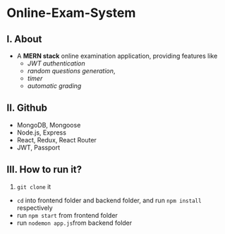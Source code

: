 # Online-Exam-System


## I. About

- A **MERN stack** online examination application, providing features like 
    - *JWT authentication*
    - *random questions generation*,
    - *timer* 
    - *automatic grading*


## II.  Github

- MongoDB, Mongoose
- Node.js, Express
- React, Redux, React Router
- JWT, Passport


## III. How to run it?

1. `git clone` it
- `cd` into frontend folder and backend folder, and run `npm install` respectively
- run `npm start` from frontend folder
- run `nodemon app.js`from backend folder
